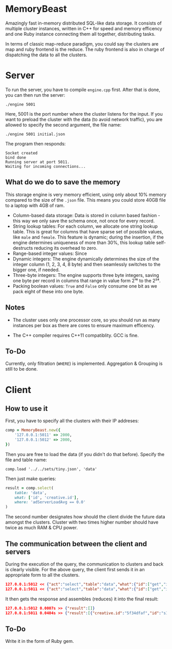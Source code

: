 MemoryBeast
===========

Amazingly fast in-memory distributed SQL-like data storage. It consists of multiple cluster instances, written in C++ for speed and memory efficency and one Ruby instance connecting them all together, distributing tasks.

In terms of classic map-reduce paradigm, you could say the clusters are map and ruby frontend is the reduce. The ruby frontend is also in charge of dispatching the data to all the clusters.

Server
===

To run the server, you have to compile `engine.cpp` first. After that is done, you can then run the server:

```
./engine 5001
```

Here, 5001 is the port number where the cluster listens for the input.
If you want to preload the cluster with the data (to avoid network traffic), you are allowed to specify the second argument, the file name:

```
./engine 5001 initial.json
```

The program then responds:

```
Socket created
bind done
Running server at port 5011.
Waiting for incoming connections...
```

What do we do to save the memory
---

This storage engine is very memory efficient, using only about 10% memory compared to the size of the `.json` file. This means you could store 40GB file to a laptop with 4GB of ram.

- Column-based data storage: Data is stored in column based fashion - this way we only save the schema once, not once for every record.
- String lookup tables: For each column, we allocate one string lookup table. This is great for columns that have sparse set of possible values, like `male` and `female`. This feature is dynamic; during the insertion, if the engine determines uniqueness of more than 30%, this lookup table self-destructs reducing its overhead to zero.
- Range-based integer values: Since
- Dynamic integers: The engine dynamically determines the size of the integer column (1, 2, 3, 4, 8 byte) and then seamlessly switches to the bigger one, if needed.
- Three-byte integers: The engine supports three byte integers, saving one byte per record in columns that range in value form 2¹⁶ to the 2²⁴.
- Packing boolean values: `True` and `False` only consume one bit as we pack eight of these into one byte.

Notes
---

- The cluster uses only one processor core, so you should run as many instances per box as there are cores to ensure maximum efficency.

- The C++ compiler requires C++11 compatiblity. GCC is fine.

To-Do
---

Currently, only filtration (`WHERE`) is implemented. Aggregation & Grouping is still to be done.

Client
===

How to use it
---

First, you have to specify all the clusters with their IP addreses:

```ruby
comp = MemoryBeast.new({
	'127.0.0.1:5011' => 2000,
	'127.0.0.1:5012' => 2000,
})
```

Then you are free to load the data (if you didn't do that before). Specify the file and table name:

```
comp.load '../../sets/tiny.json', 'data'
```

Then just make queries:

```ruby
result = comp.select(
	table: 'data',
	what: ['id', 'creative.id'],
	where: 'adServerLoadAvg == 0.0'
)
```

The second number designates how should the client divide the future data amongst the clusters. Cluster with two times higher number should have twice as much RAM & CPU power.

The communication between the client and servers
---

During the execution of the query, the communication to clusters and back is clearly visible. For the above query, the client first sends it in an appropriate form to all the clusters.

```json
127.0.0.1:5012 << {"act":"select","table":"data","what":{"id":["get","id"],"creative.id":["get","creative","id"]},"where":["==",["get","adServerLoadAvg"],0.0]}
127.0.0.1:5011 << {"act":"select","table":"data","what":{"id":["get","id"],"creative.id":["get","creative","id"]},"where":["==",["get","adServerLoadAvg"],0.0]}
```

It then gets the response and assembles (reduces) it into the final result:

```json
127.0.0.1:5012 0.0007s >> {"result":[]}
127.0.0.1:5011 0.0404s >> {"result":[{"creative.id":"5f34dfaf","id":"s1377995572x52228b3438a667x73933957"},{"creative.id":"28c05792","id":"s1378068738x5223a90253b100x73986990"},{"creative.id":"dbae1ef6","id":"s1378093114x5224083a3d77b0x52199543"}]}
```

To-Do
---

Write it in the form of Ruby gem.
